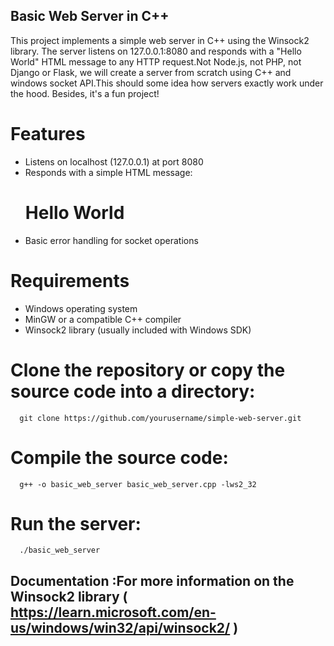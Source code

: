 ## Basic Web Server in C++
This project implements a simple web server in C++ using the Winsock2 library. The server listens on 127.0.0.1:8080 and responds with a "Hello World" HTML message to any HTTP request.Not Node.js, not PHP, not Django or Flask, we will create a server from scratch using C++ and windows socket API.This should some idea how servers exactly work under the hood. Besides, it's a fun project!

# Features
- Listens on localhost (127.0.0.1) at port 8080
- Responds with a simple HTML message: <html><h1>Hello World</h1></html>
- Basic error handling for socket operations
  
# Requirements
- Windows operating system
- MinGW or a compatible C++ compiler
- Winsock2 library (usually included with Windows SDK)


# Clone the repository or copy the source code into a directory:
```terminal
  git clone https://github.com/yourusername/simple-web-server.git
```

# Compile the source code:
```terminal
  g++ -o basic_web_server basic_web_server.cpp -lws2_32
```

# Run the server:
```terminal
  ./basic_web_server
```

## Documentation :For more information on the Winsock2 library ( https://learn.microsoft.com/en-us/windows/win32/api/winsock2/ )
